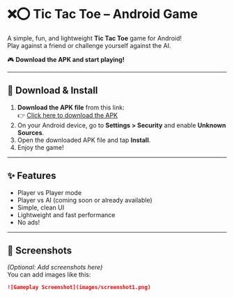 # ❌⭕ Tic Tac Toe – Android Game

A simple, fun, and lightweight **Tic Tac Toe** game for Android!  
Play against a friend or challenge yourself against the AI.

🎮 **Download the APK and start playing!**

---

## 📱 Download & Install

1. **Download the APK file** from this link:  
   👉 [Click here to download the APK](https://github.com/abderoofyt/Mobile-Games/blob/main/Tic%20Tac%20Toe%20APk/tictactoe.apk?raw=true)
2. On your Android device, go to **Settings > Security** and enable **Unknown Sources**.
3. Open the downloaded APK file and tap **Install**.
4. Enjoy the game!

---

## ✨ Features

- Player vs Player mode
- Player vs AI (coming soon or already available)
- Simple, clean UI
- Lightweight and fast performance
- No ads!

---

## 📸 Screenshots

*(Optional: Add screenshots here)*  
You can add images like this:

```markdown
![Gameplay Screenshot](images/screenshot1.png)
